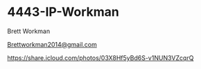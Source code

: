 # 4443-IP-Workman

Brett Workman

Brettworkman2014@gmail.com

https://share.icloud.com/photos/03X8Hf5yBd6S-v1NUN3VZcqrQ
